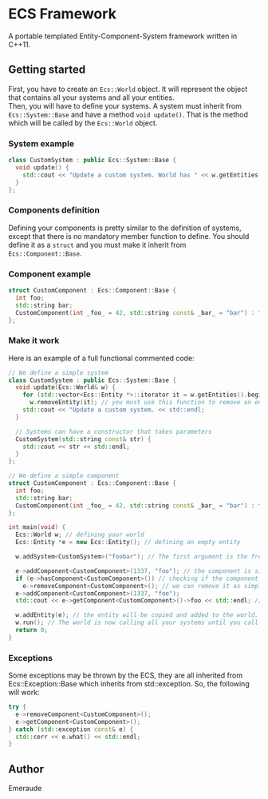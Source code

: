 # ECS Framework

A portable templated Entity-Component-System framework written in C++11.

## Getting started

First, you have to create an `Ecs::World` object. It will represent the object that contains all your systems and all your entities.  
Then, you will have to define your systems. A system must inherit from `Ecs::System::Base` and have a method `void update()`. That is the method which will be called by the `Ecs::World` object.

### System example
```cpp
class CustomSystem : public Ecs::System::Base {
  void update() {
    std::cout << "Update a custom system. World has " << w.getEntities().size() << " entities." << std::endl;
  }
};
```

### Components definition

Defining your components is pretty similar to the definition of systems, except that there is no mandatory member function to define. You should define it as a `struct` and you must make it inherit from `Ecs::Component::Base`.

### Component example
```cpp
struct CustomComponent : Ecs::Component::Base {
  int foo;
  std::string bar;
  CustomComponent(int _foo_ = 42, std::string const& _bar_ = "bar") : foo(_foo_), bar(_bar_) {}
};
```

### Make it work

Here is an example of a full functional commented code:
```cpp
// We define a simple system
class CustomSystem : public Ecs::System::Base {
  void update(Ecs::World& w) {
    for (std::vector<Ecs::Entity *>::iterator it = w.getEntities().begin(); it != w.getEntities().end().end; ++it)
      w.removeEntity(it); // you must use this function to remove an entity. Otherwise it should be dirty.
    std::cout << "Update a custom system. << std::endl;
  }

  // Systems can have a constructor that takes parameters
  CustomSystem(std::string const& str) {
    std::cout << str << std::endl;
  }
};

// We define a simple component
struct CustomComponent : Ecs::Component::Base {
  int foo;
  std::string bar;
  CustomComponent(int _foo_ = 42, std::string const& _bar_ = "bar") : foo(_foo_), bar(_bar_) {}
};

int main(void) {
  Ecs::World w; // defining your world
  Ecs::Entity *e = new Ecs::Entity(); // defining an empty entity

  w.addSystem<CustomSystem>("foobar"); // The first argument is the frequency of the member function update() in ms and the other arguments are directly passed to the constructor of the system

  e->addComponent<CustomComponent>(1337, "foo"); // the component is simply added to the entity
  if (e->hasComponent<CustomComponent>()) // checking if the component is contained in the entity
    e->removeComponent<CustomComponent>(); // we can remove it as simply as we are adding it
  e->addComponent<CustomComponent>(1337, "foo");
  std::cout << e->getComponent<CustomComponent>()->foo << std::endl; // getComponent() returns a pointer to the wanted component.

  w.addEntity(e); // the entity will be copied and added to the world. So if you modify it, it will be inefficient.
  w.run(); // The world is now calling all your systems until you call the w.stop() method somewhere.
  return 0;
}
```

### Exceptions

Some exceptions may be thrown by the ECS, they are all inherited from Ecs::Exception::Base which inherits from std::exception. So, the following will work:
```cpp
try {
  e->removeComponent<CustomComponent>();
  e->getComponent<CustomComponent>();
} catch (std::exception const& e) {
  std::cerr << e.what() << std::endl;
}
```

## Author

Emeraude
